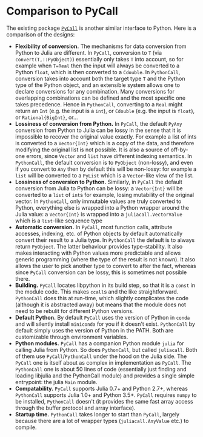 # Comparison to PyCall

The existing package [`PyCall`](https://github.com/JuliaPy/PyCall.jl) is another similar interface to Python. Here is a comparison of the designs:
- **Flexibility of conversion.** The mechanisms for data conversion from Python to Julia are different. In `PyCall`, conversion to `T` (via `convert(T,::PyObject)`) essentially only takes `T` into account, so for example when `T=Real` then the input will always be converted to a Python `float`, which is then converted to a `Cdouble`. In `PythonCall`, conversion takes into account both the target type `T` and the Python type of the Python object, and an extensible system allows one to declare conversions for any combination. Many conversions for overlapping combinations can be defined and the most specific one takes precedence. Hence in `PythonCall`, converting to a `Real` might return an `Int` (e.g. the input is a `int`), or `Cdouble` (e.g. the input is `float`), or `Rational{BigInt}`, or...
- **Lossiness of conversion from Python.** In `PyCall`, the default `PyAny` conversion from Python to Julia can be lossy in the sense that it is impossible to recover the original value exactly. For example a list of ints is converted to a `Vector{Int}` which is a copy of the data, and therefore modifying the original list is not possible. It is also a source of off-by-one errors, since `Vector` and `list` have different indexing semantics. In `PythonCall`, the default conversion is to `PyObject` (non-lossy), and even if you convert to `Any` then by default this will be non-lossy: for example a `list` will be converted to a `PyList` which is a `Vector`-like view of the list.
- **Lossiness of conversion to Python.** Similarly, in `PyCall` the default conversion from Julia to Python can be lossy: a `Vector{Int}` will be converted to a `list` of `int`s for example, losing mutability of the original vector. In `PythonCall`, only immutable values are truly converted to Python, everything else is wrapped into a Python wrapper around the Julia value: a `Vector{Int}` is wrapped into a `juliacall.VectorValue` which is a `list`-like sequence type
- **Automatic conversion.** In `PyCall`, most function calls, attribute accesses, indexing, etc. of Python objects by default automatically convert their result to a Julia type. In `PythonCall` the default is to always return `PyObject`. The latter behaviour provides type-stability. It also makes interacting with Python values more predictable and allows generic programming (where the type of the result is not known). It also allows the user to pick another type to convert to after the fact, whereas since `PyCall` conversion can be lossy, this is sometimes not possible there.
- **Building.** `PyCall` locates libpython in its build step, so that it is a `const` in the module code. This makes `ccall`s and the like straightforward. `PythonCall` does this at run-time, which slightly complicates the code (although it is abstracted away) but means that the module does not need to be rebulit for different Python versions.
- **Default Python.** By default `PyCall` uses the version of Python in `conda` and will silently install `miniconda` for you if it doesn't exist. `PythonCall` by default simply uses the version of Python in the PATH. Both are customizable through environment variables.
- **Python modules.** `PyCall` has a companion Python module `julia` for calling Julia from Python. So does `PythonCall`, but called `juliacall`. Both of them use `PyCall`/`PythonCall` under the hood on the Julia side. The `PyCall` one is itself about as complex in implementation as `PyCall`. The `PythonCall` one is about 50 lines of code (essentially just finding and loading libjulia and the PythonCall module) and provides a single simple entrypoint: the julia `Main` module.
- **Compatability.** `PyCall` supports Julia 0.7+ and Python 2.7+, whereas `PythonCall` supports Julia 1.0+ and Python 3.5+. `PyCall` requires `numpy` to be installed, `PythonCall` doesn't (it provides the same fast array access through the buffer protocol and array interface).
- **Startup time.** `PythonCall` takes longer to start than `PyCall`, largely because there are a lot of wrapper types (`juliacall.AnyValue` etc.) to compile.
